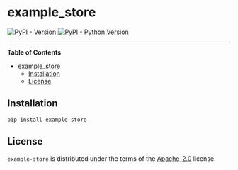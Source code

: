 # example_store

[![PyPI - Version](https://img.shields.io/pypi/v/example-store.svg)](https://pypi.org/project/example-store)
[![PyPI - Python Version](https://img.shields.io/pypi/pyversions/example-store.svg)](https://pypi.org/project/example-store)

-----

**Table of Contents**

- [example\_store](#example_store)
  - [Installation](#installation)
  - [License](#license)

## Installation

```console
pip install example-store
```

## License

`example-store` is distributed under the terms of the [Apache-2.0](https://spdx.org/licenses/Apache-2.0.html) license.
